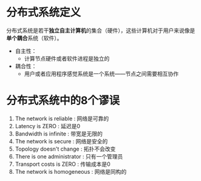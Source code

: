 # 分布式系统定义

分布式系统是若干**独立自主计算机**的集合（硬件），这些计算机对于用户来说像是**单个耦合**系统（软件）。

- 自主性：
  - 计算节点硬件或者软件进程是独立的
- 耦合性：
  - 用户或者应用程序感觉系统是一个系统——节点之间需要相互协作


# 分布式系统中的8个谬误

1. The network is reliable : 网络是可靠的
2. Latency is ZERO : 延迟是0
3. Bandwidth is infinite : 带宽是无限的
4. The network is secure : 网络是安全的
5. Topology doesn't change : 拓扑不会改变
6. There is one administrator : 只有一个管理员
7. Transport costs is ZERO : 传输成本是0
8. The network is homogeneous : 网络是同构的